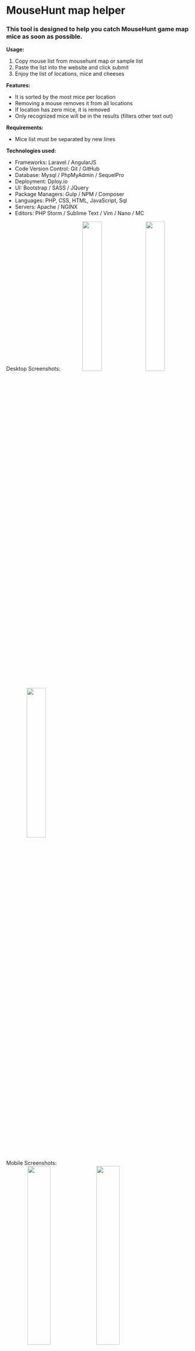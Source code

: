 # MouseHunt map helper

### This tool is designed to help you catch MouseHunt game map mice as soon as possible.

**Usage:**<br/>

1. Copy mouse list from mousehunt map or sample list<br/>
2. Paste the list into the website and click submit<br/>
3. Enjoy the list of locations, mice and cheeses<br/>


**Features:**
* It is sorted by the most mice per location
* Removing a mouse removes it from all locations
* If location has zero mice, it is removed
* Only recognized mice will be in the results (filters other text out)

 
**Requirements:**
* Mice list must be separated by new lines

 
**Technologies used:**
* Frameworks: Laravel / AngularJS
* Code Version Control: Git / GitHub
* Database: Mysql / PhpMyAdmin / SequelPro
* Deployment: Dploy.io
* UI: Bootstrap / SASS / JQuery
* Package Managers: Gulp / NPM / Composer
* Languages: PHP, CSS, HTML, JavaScript, Sql
* Servers: Apache / NGINX
* Editors: PHP Storm / Sublime Text / Vim / Nano / MC

Desktop Screenshots:
<kbd align="center"><img src="https://cloud.githubusercontent.com/assets/8228441/24878385/2e99dcc8-1df0-11e7-98f1-4c15297fe053.PNG" width="32%">
<img src="https://cloud.githubusercontent.com/assets/8228441/24878383/2e98eb6a-1df0-11e7-9003-00f34fa4e7ce.PNG" width="32%">
<img src="https://cloud.githubusercontent.com/assets/8228441/24878384/2e98cd4c-1df0-11e7-80cd-10ce6f482065.PNG" width="32%">
</kbd>

Mobile Screenshots:<br/>
<kbd align="center"><img src="https://cloud.githubusercontent.com/assets/8228441/24878952/5e8132ae-1df2-11e7-877c-8f135d23db27.PNG" width="35%">
<img src="https://cloud.githubusercontent.com/assets/8228441/24878953/5e84588a-1df2-11e7-8241-e8fa1b6e2b67.PNG" width="35%">
</kbd>
